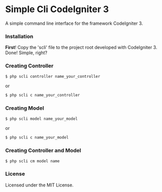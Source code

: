 # Simple Cli CodeIgniter 3
A simple command line interface for the framework CodeIgniter 3.

### Installation
**First**!
Copy the 'scli' file to the project root developed with CodeIgniter 3.
Done! Simple, right?

### Creating Controller
```sh
$ php scli controller name_your_controller
```
or 
```sh
$ php scli c name_your_controller
```

### Creating Model
```sh
$ php scli model name_your_model
```
or 
```sh
$ php scli c name_your_model
```

### Creating Controller and Model
```sh
$ php scli cm model name
```

### License


Licensed under the MIT License.
